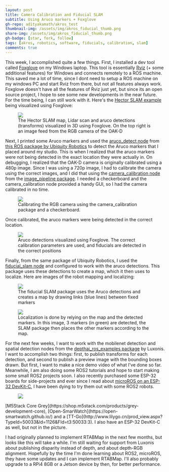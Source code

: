 ```yaml
---
layout: post
title: Camera Calibration and Fiducial SLAM
subtitle: Using Aruco markers + Foxglove
gh-repo: adityakamath/akros_test
thumbnail-img: /assets/img/akros_fiducial_thumb.png
share-img: /assets/img/akros_fiducial_thumb.png
gh-badge: [star, fork, follow]
tags: [akros, robotics, software, fiducials, calibration, slam]
comments: true
---
```


This week, I accomplished quite a few things. First, I installed a dev tool called [Foxglove](https://foxglove.dev/docs) on my Windows laptop. This tool is essentially [Rviz](http://wiki.ros.org/rviz) (+ some additional features) for Windows and connects remotely to a ROS machine. This saved me a lot of time, since I dont need to setup a ROS machine on my windows PC and start Rviz from there, but not all features always work. Foxglove doesn't have all the features of Rviz just yet, but since its an open source project, I hope to see some new developments in the near future. For the time being, I can still work with it. Here's the [Hector SLAM example](https://adityakamath.github.io/2021-04-19-pointcloud-laserscan-filters/) being visualized using Foxglove:

<figure class="aligncenter">
	<img src="https://adityakamath.github.io/assets/img/akros_hector_slam.png" />
	<figcaption>The Hector SLAM map, Lidar scan and aruco detections (transforms) visualized in 3D using Foxglove. On the top right is an image feed from the RGB camera of the OAK-D </figcaption>
</figure>
  
Next, I printed some Aruco markers and used the [aruco_detect node](https://github.com/UbiquityRobotics/fiducials/tree/kinetic-devel/aruco_detect) from [this ROS package by Ubiquity Robotics](https://github.com/UbiquityRobotics/fiducials) to detect the Aruco markers that I placed around my studio. This is when I realized that the aruco markers were not being detected in the exact location they were actually in. On debugging, I realized that the OAK-D camera is originally calibrated using a 480p image. Since I was using a 720p image, I had to calibrate the camera using the correct images, and I did that using the [camera_calibration node](https://github.com/ros-perception/image_pipeline/tree/noetic/camera_calibration) from the [image_pipeline package](https://github.com/ros-perception/image_pipeline). I needed a checkerboard and the camera_calibration node provided a handy GUI, so I had the camera calibrated in no time. 

<figure class="aligncenter">
	<img src="https://adityakamath.github.io/assets/img/akros_camera_calibration.jpg" />
	<figcaption>Calibrating the RGB camera using the camera_calibration package and a checkerboard.</figcaption>
</figure>
  
Once calibrated, the aruco markers were being detected in the correct location. 

<figure class="aligncenter">
	<img src="https://adityakamath.github.io/assets/img/akros_aruco.png" />
	<figcaption>Aruco detections visualized using Foxglove. The correct calibration parameters are used, and fiducials are detected in the correct positions</figcaption>
</figure>
  
Finally, from the same package of Ubiquity Robotics, I used the [fiducial_slam node](https://github.com/UbiquityRobotics/fiducials/tree/kinetic-devel/fiducial_slam) and configured to work with the aruco detections. This package uses these detections to create a map, which it then uses to localize. Here are images of the robot mapping and localizing:

<figure class="aligncenter">
	<img src="https://adityakamath.github.io/assets/img/akros_aruco_slam.png" />
	<figcaption>The fiducial SLAM package uses the Aruco detections and creates a map by drawing links (blue lines) between fixed markers</figcaption>
</figure>
  
<figure class="aligncenter">
	<img src="https://adityakamath.github.io/assets/img/akros_aruco_localized.png" />
	<figcaption>Localization is done by relying on the map and the detected markers. In this image, 3 markers (in green) are detected, the SLAM package then places the other markers according to the map.</figcaption>
</figure>
  
For the next few weeks, I want to work with the mobilenet detection and spatial detection nodes from the [depthai_ros_examples package](https://github.com/luxonis/depthai-ros-examples) by Luxonis. I want to accomplish two things: first, to publish transforms for each detection, and second to publish a preview image with the bounding boxes drawn. But first, I want to make a nice demo video of what I've done so far. Meanwhile, I am also doing some ROS2 tutorials and hope to start making some small ROS2 projects soon. I also recently purchased some ESP-32 boards for side-projects and ever since I read about [microROS on an ESP-32 DevKit-C](https://micro.ros.org/blog/2020/08/27/esp32/), I have been dying to try them out with some ROS2 robots. 

<figure class="aligncenter">
	<img src="https://adityakamath.github.io/assets/img/esp32_kits.jpg" />
</figure>
[M5Stack Core Grey](https://shop.m5stack.com/products/grey-development-core), [Open-SmarWatch](https://open-smartwatch.github.io/) and a [TT-Go](http://www.lilygo.cn/prod_view.aspx?TypeId=50033&Id=1126&FId=t3:50033:3). I also have an ESP-32 DevKit-C as well, but not in the picture.
  
I had originally planned to implement RTABMap in the next few months, but looks like this will take a while. I'm still waiting for support from Luxonis about publishing disparity instead of depth, and about depth-RGB alignment. Hopefully by the time I'm done learning about ROS2, microROS, they have some updates and I can implement RTABMap. I'll also probably upgrade to a RPi4 8GB or a Jetson device by then, for better performance.
